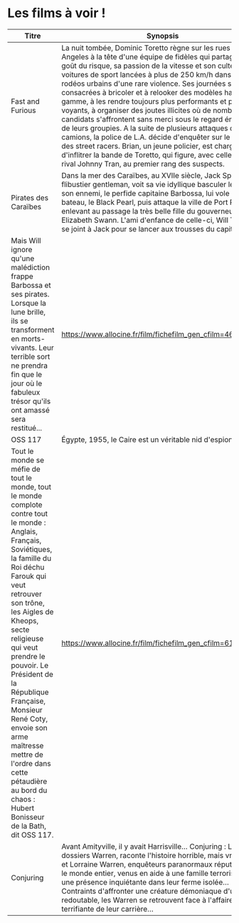 # Les films à voir !

|Titre|Synopsis|Lien Allociné|
|-|-|-|
|Fast and Furious|La nuit tombée, Dominic Toretto règne sur les rues de Los Angeles à la tête d'une équipe de fidèles qui partagent son goût du risque, sa passion de la vitesse et son culte des voitures de sport lancées à plus de 250 km/h dans des rodéos urbains d'une rare violence. Ses journées sont consacrées à bricoler et à relooker des modèles haut de gamme, à les rendre toujours plus performants et plus voyants, à organiser des joutes illicites où de nombreux candidats s'affrontent sans merci sous le regard énamouré de leurs groupies. A la suite de plusieurs attaques de camions, la police de L.A. décide d'enquêter sur le milieu des street racers. Brian, un jeune policier, est chargé d'inflitrer la bande de Toretto, qui figure, avec celle de son rival Johnny Tran, au premier rang des suspects.|https://www.allocine.fr/film/fichefilm_gen_cfilm=29173.html|
|Pirates des Caraïbes|Dans la mer des Caraïbes, au XVIIe siècle, Jack Sparrow, flibustier gentleman, voit sa vie idyllique basculer le jour où son ennemi, le perfide capitaine Barbossa, lui vole son bateau, le Black Pearl, puis attaque la ville de Port Royal, enlevant au passage la très belle fille du gouverneur, Elizabeth Swann. L'ami d'enfance de celle-ci, Will Turner, se joint à Jack pour se lancer aux trousses du capitaine.
Mais Will ignore qu'une malédiction frappe Barbossa et ses pirates. Lorsque la lune brille, ils se transforment en morts-vivants. Leur terrible sort ne prendra fin que le jour où le fabuleux trésor qu'ils ont amassé sera restitué...|https://www.allocine.fr/film/fichefilm_gen_cfilm=46117.html|
|OSS 117|Égypte, 1955, le Caire est un véritable nid d'espions.
Tout le monde se méfie de tout le monde, tout le monde complote contre tout le monde : Anglais, Français, Soviétiques, la famille du Roi déchu Farouk qui veut retrouver son trône, les Aigles de Kheops, secte religieuse qui veut prendre le pouvoir. Le Président de la République Française, Monsieur René Coty, envoie son arme maîtresse mettre de l'ordre dans cette pétaudière au bord du chaos : Hubert Bonisseur de la Bath, dit OSS 117.|https://www.allocine.fr/film/fichefilm_gen_cfilm=61099.html|
|Conjuring|Avant Amityville, il y avait Harrisville… Conjuring : Les dossiers Warren, raconte l'histoire horrible, mais vraie, d'Ed et Lorraine Warren, enquêteurs paranormaux réputés dans le monde entier, venus en aide à une famille terrorisée par une présence inquiétante dans leur ferme isolée… Contraints d'affronter une créature démoniaque d'une force redoutable, les Warren se retrouvent face à l'affaire la plus terrifiante de leur carrière…|https://www.allocine.fr/film/fichefilm_gen_cfilm=203607.html|
